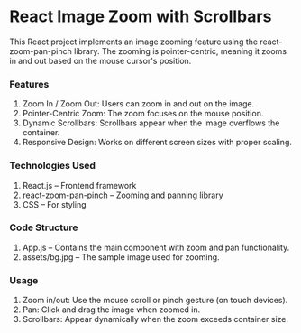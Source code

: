 # React Image Zoom with Scrollbars

This React project implements an image zooming feature using the react-zoom-pan-pinch library. The zooming is pointer-centric, meaning it zooms in and out based on the mouse cursor's position.

### Features

1. Zoom In / Zoom Out: Users can zoom in and out on the image.
2. Pointer-Centric Zoom: The zoom focuses on the mouse position.
3. Dynamic Scrollbars: Scrollbars appear when the image overflows the container.
4. Responsive Design: Works on different screen sizes with proper scaling.

### Technologies Used

1. React.js – Frontend framework
2. react-zoom-pan-pinch – Zooming and panning library
3. CSS – For styling

### Code Structure

1. App.js – Contains the main component with zoom and pan functionality.
2. assets/bg.jpg – The sample image used for zooming.

### Usage

1. Zoom in/out: Use the mouse scroll or pinch gesture (on touch devices).
2. Pan: Click and drag the image when zoomed in.
3. Scrollbars: Appear dynamically when the zoom exceeds container size.
